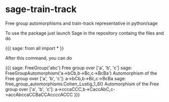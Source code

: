 sage-train-track
================

Free group automorphisms and train-track representative in python/sage

To use the package just launch Sage in the repository containg the files and do

{{{
	sage: from all import *
}}

After this command, you can do

{{{
	sage: FreeGroup('abc')
	Free group over ['a', 'b', 'c']
	sage: FreeGroupAutomorphism('a->bCb,b->Bc,c->BcBa')
	Automorphism of the Free group over ['a', 'b', 'c']: a->bCb,b->Bc,c->BcBa
	sage: free_group_automorphisms.Cohen_Lustig_1_6()
	Automorphism of the Free group over ['a', 'b', 'c']: a->cccaCCC,b->CaccAbC,c->accAbccaCCBaCCAccccACCC
}}}
